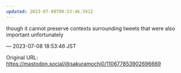 ```yaml
---
updated: 2023-07-08T09:53:46.591Z
---
```


<p>though it cannot preserve contexts surrounding tweets that were also important unfortunately</p>

&mdash; 2023-07-08 18:53:46 JST

Original URL: https://mastodon.social/@sakuramochi0/110677853902696669
